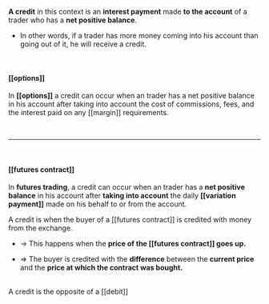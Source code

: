 **A credit** in this context is an **interest payment** made **to the account** of a trader who has a **net positive balance**.

* In other words, if a trader has more money coming into his account than going out of it, he will receive a credit.

<br>

#### [[options]]
In **[[options]]** a credit can occur when an trader has a net positive balance in his account after taking into account the cost of commissions, fees, and the interest paid on any [[margin]] requirements.

<br>

___

<br>

#### [[futures contract]]

In **futures trading**, a credit can occur when an trader has a **net positive balance** in his account after **taking into account** the daily **[[variation payment]]** made on his behalf to or from the account.



A credit is when the buyer of a [[futures contract]] is credited with money from the exchange.  

* -> This happens when the **price of the [[futures contract]] goes up.** 

* => The buyer is credited with the **difference** between the **current price** and the **price at which the contract was bought.**

<br>
A credit is the opposite of a [[debit]]